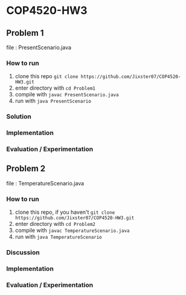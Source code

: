 # COP4520-HW3
## Problem 1

file : PresentScenario.java

### How to run
1. clone this repo ```git clone https://github.com/Jixster07/COP4520-HW3.git```
2. enter directory with ```cd Problem1```
3. compile with  ```javac PresentScenario.java```
4. run with ```java PresentScenario```<br>


### Solution


### Implementation


### Evaluation / Experimentation

## Problem 2
file : TemperatureScenario.java

### How to run
1. clone this repo, if you haven't ```git clone https://github.com/Jixster07/COP4520-HW3.git```
2. enter directory with ```cd Problem2```
3. compile with  ```javac TemperatureScenario.java```
4. run with ```java TemperatureScenario```

### Discussion

### Implementation

### Evaluation / Experimentation


